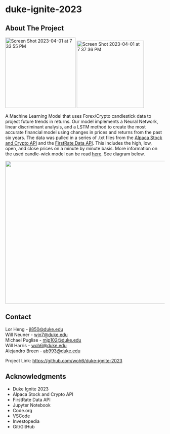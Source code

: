 # duke-ignite-2023

## About The Project
<img width="222" alt="Screen Shot 2023-04-01 at 7 33 55 PM" src="https://user-images.githubusercontent.com/122172228/229322777-46559e73-17ee-41db-af9c-10295443afb7.png"> <img width="212" alt="Screen Shot 2023-04-01 at 7 37 36 PM" src="https://user-images.githubusercontent.com/122172228/229322848-112e3993-6e23-407b-a1d6-99cea03cc53c.png">


A Machine Learning Model that uses Forex/Crypto candlestick data to project future trends in returns. Our model implements a Neural Network, linear discriminant analysis, and a LSTM method to
create the most accurate financial model using changes in prices and returns from the past six years. The data was pulled in a series of .txt files from the 
[Alpaca Stock and Crypto API](https://alpaca.markets/data) and the [FirstRate Data API](https://firstratedata.com/). This includes the high, low, open, 
and close prices on a minute by minute basis. More information on the used candle-wick model can be read [here](https://www.investopedia.com/terms/c/candlestick.asp#:~:text=A%20candlestick%20is%20a%20type,security%20for%20a%20specific%20period.).
See diagram below.

<img src="https://user-images.githubusercontent.com/122172228/229301976-f88dbd19-ff83-452d-a022-f8354a155bc0.png" width="700" height="450">
 
## Contact
Lor Heng - jl850@duke.edu <br> 
Will Neuner - wjn7@duke.edu <br>
Michael Puglise - mjp102@duke.edu <br>
Will Harris - woh6@duke.edu <br>
Alejandro Breen - ab993@duke.edu

Project Link: https://github.com/woh6/duke-ignite-2023


## Acknowledgments
- Duke Ignite 2023
- Alpaca Stock and Crypto API 
- FirstRate Data API
- Jupyter Notebook
- Code.org
- VSCode
- Investopedia
- Git/GitHub
